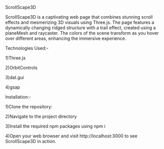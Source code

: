 ScrollScape3D

ScrollScape3D is a captivating web page that combines stunning scroll effects and mesmerizing 3D visuals using Three.js. The page features a dynamically changing ridged structure with a trail effect, created using a planeMesh and raycaster. The colors of the scene transform as you hover over different areas, enhancing the immersive experience.

Technologies Used:-

1)Three.js

2)OrbitControls

3)dat.gui

4)gsap

Installation:-

1)Clone the repository:

2)Navigate to the project directory

3)Install the required npm packages using npm i

4)Open your web browser and visit http://localhost:3000 to see ScrollScape3D in action.
